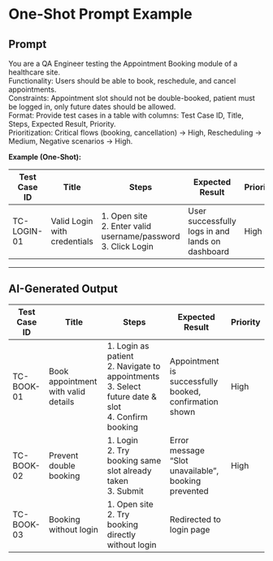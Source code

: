 # One-Shot Prompt Example

## Prompt
You are a QA Engineer testing the Appointment Booking module of a healthcare site.  
Functionality: Users should be able to book, reschedule, and cancel appointments.  
Constraints: Appointment slot should not be double-booked, patient must be logged in, only future dates should be allowed.  
Format: Provide test cases in a table with columns: Test Case ID, Title, Steps, Expected Result, Priority.  
Prioritization: Critical flows (booking, cancellation) → High, Rescheduling → Medium, Negative scenarios → High.  

**Example (One-Shot):**

| Test Case ID   | Title                         | Steps                                                                 | Expected Result                                    | Priority |
|----------------|-------------------------------|----------------------------------------------------------------------|---------------------------------------------------|----------|
| TC-LOGIN-01    | Valid Login with credentials  | 1. Open site <br> 2. Enter valid username/password <br> 3. Click Login | User successfully logs in and lands on dashboard | High     |

---

## AI-Generated Output

| Test Case ID   | Title                                | Steps                                                                 | Expected Result                                              | Priority |
|----------------|--------------------------------------|----------------------------------------------------------------------|-------------------------------------------------------------|----------|
| TC-BOOK-01     | Book appointment with valid details  | 1. Login as patient <br> 2. Navigate to appointments <br> 3. Select future date & slot <br> 4. Confirm booking | Appointment is successfully booked, confirmation shown      | High     |
| TC-BOOK-02     | Prevent double booking               | 1. Login <br> 2. Try booking same slot already taken <br> 3. Submit  | Error message “Slot unavailable”, booking prevented         | High     |
| TC-BOOK-03     | Booking without login                | 1. Open site <br> 2. Try booking directly without login              | Redirected to login page

